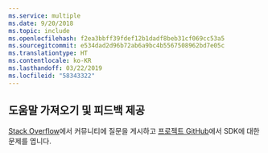 ```yaml
---
ms.service: multiple
ms.date: 9/20/2018
ms.topic: include
ms.openlocfilehash: f2ea3bbff39fdef12b1dadf8beb31cf069cc53a5
ms.sourcegitcommit: e534dad2d96b72ab6a9bc4b5567508962bd7e05c
ms.translationtype: HT
ms.contentlocale: ko-KR
ms.lasthandoff: 03/22/2019
ms.locfileid: "58343322"
---
```

## <a name="get-help-and-give-feedback"></a>도움말 가져오기 및 피드백 제공

[Stack Overflow](http://stackoverflow.com/questions/tagged/azure-sdk-.net)에서 커뮤니티에 질문을 게시하고 [프로젝트 GitHub](https://github.com/Azure/azure-sdk-for-net)에서 SDK에 대한 문제를 엽니다.